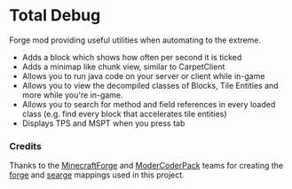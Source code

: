 # Total Debug
Forge mod providing useful utilities when automating to the extreme.

- Adds a block which shows how often per second it is ticked
- Adds a minimap like chunk view, similar to CarpetClient
- Allows you to run java code on your server or client while in-game
- Allows you to view the decompiled classes of Blocks, Tile Entities and more while you're in-game.
- Allows you to search for method and field references in every loaded class (e.g. find every block that accelerates 
  tile entities)
- Displays TPS and MSPT when you press tab 

### Credits

Thanks to the [MinecraftForge](https://github.com/MinecraftForge/) and [ModerCoderPack](https://github.com/ModCoderPack)
teams for creating the [forge](http://export.mcpbot.bspk.rs/stable/) and
[searge](https://github.com/MinecraftForge/MCPConfig/blob/master/versions/release/1.12.2/joined.tsrg) mappings used in 
this project.
